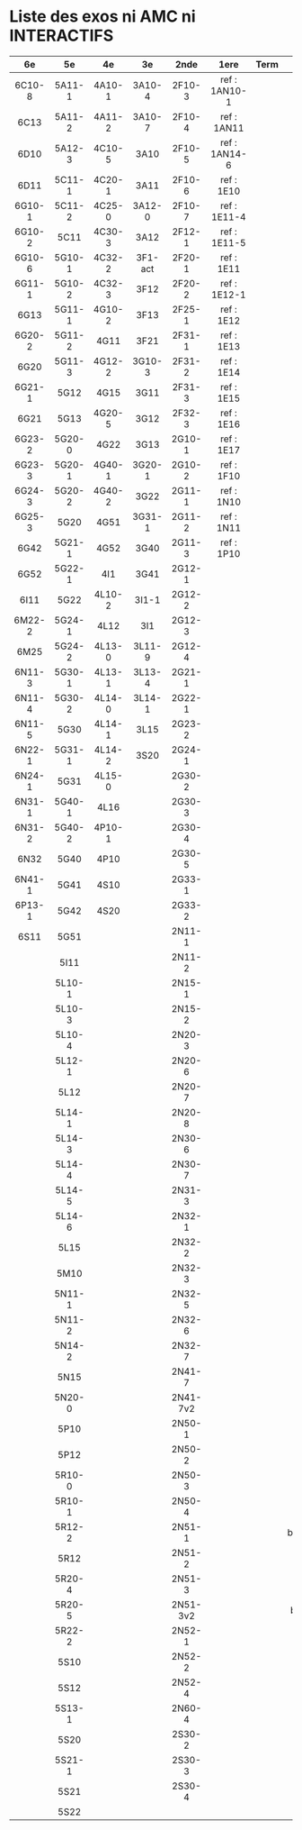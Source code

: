 # Liste des exos ni AMC ni INTERACTIFS

|6e|5e|4e|3e|2nde|1ere|Term|Reste|
|:-:|:-:|:-:|:-:|:-:|:-:|:-:|:-:|
|6C10-8|5A11-1|4A10-1|3A10-4|2F10-3|ref : 1AN10-1||beta3I12|
|6C13|5A11-2|4A11-2|3A10-7|2F10-4|ref : 1AN11||CM020|
|6D10|5A12-3|4C10-5|3A10|2F10-5|ref : 1AN14-6||CM021|
|6D11|5C11-1|4C20-1|3A11|2F10-6|ref : 1E10||ExC100|
|6G10-1|5C11-2|4C25-0|3A12-0|2F10-7|ref : 1E11-4||HPC100|
|6G10-2|5C11|4C30-3|3A12|2F12-1|ref : 1E11-5||PEA11-1|
|6G10-6|5G10-1|4C32-2|3F1-act|2F20-1|ref : 1E11||PEA11|
|6G11-1|5G10-2|4C32-3|3F12|2F20-2|ref : 1E12-1||PEA12|
|6G13|5G11-1|4G10-2|3F13|2F25-1|ref : 1E12||PEA13|
|6G20-2|5G11-2|4G11|3F21|2F31-1|ref : 1E13||PEG20|
|6G20|5G11-3|4G12-2|3G10-3|2F31-2|ref : 1E14||PEG21|
|6G21-1|5G12|4G15|3G11|2F31-3|ref : 1E15||PEG22|
|6G21|5G13|4G20-5|3G12|2F32-3|ref : 1E16||PEG23|
|6G23-2|5G20-0|4G22|3G13|2G10-1|ref : 1E17||PEG24|
|6G23-3|5G20-1|4G40-1|3G20-1|2G10-2|ref : 1F10||P003|
|6G24-3|5G20-2|4G40-2|3G22|2G11-1|ref : 1N10||P004|
|6G25-3|5G20|4G51|3G31-1|2G11-2|ref : 1N11||P005|
|6G42|5G21-1|4G52|3G40|2G11-3|ref : 1P10||P006|
|6G52|5G22-1|4I1|3G41|2G12-1|||P007|
|6I11|5G22|4L10-2|3I1-1|2G12-2|||P008|
|6M22-2|5G24-1|4L12|3I1|2G12-3|||P009|
|6M25|5G24-2|4L13-0|3L11-9|2G12-4|||P010|
|6N11-3|5G30-1|4L13-1|3L13-4|2G21-1|||P011|
|6N11-4|5G30-2|4L14-0|3L14-1|2G22-1|||P012|
|6N11-5|5G30|4L14-1|3L15|2G23-2|||P013|
|6N22-1|5G31-1|4L14-2|3S20|2G24-1|||P014|
|6N24-1|5G31|4L15-0||2G30-2|||P015|
|6N31-1|5G40-1|4L16||2G30-3|||P016|
|6N31-2|5G40-2|4P10-1||2G30-4|||P017|
|6N32|5G40|4P10||2G30-5|||P018|
|6N41-1|5G41|4S10||2G33-1|||P019|
|6P13-1|5G42|4S20||2G33-2|||P020|
|6S11|5G51|||2N11-1|||beta2F31|
||5I11|||2N11-2|||beta3F23|
||5L10-1|||2N15-1|||beta3G15|
||5L10-3|||2N15-2|||beta3S20-1|
||5L10-4|||2N20-3|||beta3s21|
||5L12-1|||2N20-6|||beta4C31|
||5L12|||2N20-7|||beta4G20-3|
||5L14-1|||2N20-8|||beta4G20-4|
||5L14-3|||2N30-6|||beta5G30-2|
||5L14-4|||2N30-7|||beta6C33-1|
||5L14-5|||2N31-3|||beta6test2|
||5L14-6|||2N32-1|||beta6test2021|
||5L15|||2N32-2|||betaAleaFigure|
||5M10|||2N32-3|||betaAsymptotesObliques|
||5N11-1|||2N32-5|||betaEqCarreDansC|
||5N11-2|||2N32-6|||betaEqValAbs|
||5N14-2|||2N32-7|||betaEquations|
||5N15|||2N41-7|||betaEquationsLog|
||5N20-0|||2N41-7v2|||betaExo3d|
||5P10|||2N50-1|||betaExoLimite|
||5P12|||2N50-2|||betaExoSimpleMatthieu|
||5R10-0|||2N50-3|||betaModele10_simple_question-reponse|
||5R10-1|||2N50-4|||betaModele11_parametrable|
||5R12-2|||2N51-1|||betaModele20_plusieurs_types_de_questions|
||5R12|||2N51-2|||betaModele21_parametrables|
||5R20-4|||2N51-3|||betaModele22_avec_une_serie_de_valeurs|
||5R20-5|||2N51-3v2|||betaModele30_constructions_géométriques|
||5R22-2|||2N52-1|||betaModele31_parametrables|
||5S10|||2N52-2|||betaModele40_tableau_proportionnalite|
||5S12|||2N52-4|||betaModele41_tableau_signes_variations|
||5S13-1|||2N60-4|||betaModele50_Mathsteps|
||5S20|||2S30-2|||betaPol|
||5S21-1|||2S30-3|||betaProbaAouB|
||5S21|||2S30-4|||betaProbabilites|
||5S22||||||betaProbabilitesJC|
